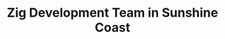 ---
title: Zig Development Team in Sunshine Coast
permalink: /landings/locations/sunshine-coast/developer/zig
technology: Zig
location: Sunshine Coast
---